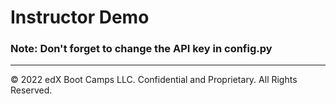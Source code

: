 # Instructor Demo

### Note: Don't forget to change the API key in config.py

---

© 2022 edX Boot Camps LLC. Confidential and Proprietary. All Rights Reserved.
